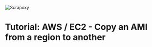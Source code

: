 ![Scrapoxy](https://raw.githubusercontent.com/fabienvauchelles/scrapoxy/master/docs/logo.png)


# Tutorial: AWS / EC2 - Copy an AMI from a region to another
